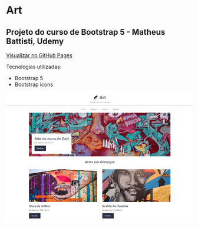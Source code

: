 # Art

## Projeto do curso de Bootstrap 5 - Matheus Battisti, Udemy

<a href="https://helenaoliveira366.github.io/Projeto1_Curso_Bootstrap5_MatheusBattisti_Art/" target="_blank">Visualizar no GitHub Pages</a>

Tecnologias utilizadas: 
+ Bootstrap 5
+ Bootstrap icons

<img src="Assets/Art.PNG" alt="Galeria de fotos de artes urbanas">
